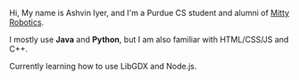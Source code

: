 Hi,
     My name is Ashvin Iyer, and I'm a Purdue CS student and alumni of [Mitty Robotics](https://www.amhsrobotics.com/). 

I mostly use **Java** and **Python**, but I am also familiar with HTML/CSS/JS and C++. 

Currently learning how to use LibGDX and Node.js.
